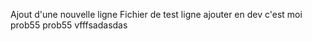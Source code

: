 Ajout d'une nouvelle ligne
Fichier de test
ligne ajouter en dev
c'est moi
prob55
prob55
vfffsadasdas
